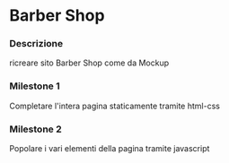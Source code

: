 # Barber Shop

### Descrizione

ricreare sito Barber Shop come da Mockup

### Milestone 1

Completare l'intera pagina staticamente tramite html-css

### Milestone 2

Popolare i vari elementi della pagina tramite javascript
